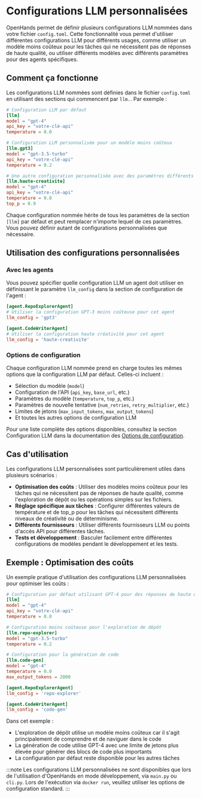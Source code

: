 # Configurations LLM personnalisées

OpenHands permet de définir plusieurs configurations LLM nommées dans votre fichier `config.toml`. Cette fonctionnalité vous permet d'utiliser différentes configurations LLM pour différents usages, comme utiliser un modèle moins coûteux pour les tâches qui ne nécessitent pas de réponses de haute qualité, ou utiliser différents modèles avec différents paramètres pour des agents spécifiques.

## Comment ça fonctionne

Les configurations LLM nommées sont définies dans le fichier `config.toml` en utilisant des sections qui commencent par `llm.`. Par exemple :

```toml
# Configuration LLM par défaut
[llm]
model = "gpt-4"
api_key = "votre-clé-api"
temperature = 0.0

# Configuration LLM personnalisée pour un modèle moins coûteux
[llm.gpt3]
model = "gpt-3.5-turbo"
api_key = "votre-clé-api"
temperature = 0.2

# Une autre configuration personnalisée avec des paramètres différents
[llm.haute-creativite]
model = "gpt-4"
api_key = "votre-clé-api"
temperature = 0.8
top_p = 0.9
```

Chaque configuration nommée hérite de tous les paramètres de la section `[llm]` par défaut et peut remplacer n'importe lequel de ces paramètres. Vous pouvez définir autant de configurations personnalisées que nécessaire.

## Utilisation des configurations personnalisées

### Avec les agents

Vous pouvez spécifier quelle configuration LLM un agent doit utiliser en définissant le paramètre `llm_config` dans la section de configuration de l'agent :

```toml
[agent.RepoExplorerAgent]
# Utiliser la configuration GPT-3 moins coûteuse pour cet agent
llm_config = 'gpt3'

[agent.CodeWriterAgent]
# Utiliser la configuration haute créativité pour cet agent
llm_config = 'haute-creativite'
```

### Options de configuration

Chaque configuration LLM nommée prend en charge toutes les mêmes options que la configuration LLM par défaut. Celles-ci incluent :

- Sélection du modèle (`model`)
- Configuration de l'API (`api_key`, `base_url`, etc.)
- Paramètres du modèle (`temperature`, `top_p`, etc.)
- Paramètres de nouvelle tentative (`num_retries`, `retry_multiplier`, etc.)
- Limites de jetons (`max_input_tokens`, `max_output_tokens`)
- Et toutes les autres options de configuration LLM

Pour une liste complète des options disponibles, consultez la section Configuration LLM dans la documentation des [Options de configuration](../configuration-options.md).

## Cas d'utilisation

Les configurations LLM personnalisées sont particulièrement utiles dans plusieurs scénarios :

- **Optimisation des coûts** : Utiliser des modèles moins coûteux pour les tâches qui ne nécessitent pas de réponses de haute qualité, comme l'exploration de dépôt ou les opérations simples sur les fichiers.
- **Réglage spécifique aux tâches** : Configurer différentes valeurs de température et de top_p pour les tâches qui nécessitent différents niveaux de créativité ou de déterminisme.
- **Différents fournisseurs** : Utiliser différents fournisseurs LLM ou points d'accès API pour différentes tâches.
- **Tests et développement** : Basculer facilement entre différentes configurations de modèles pendant le développement et les tests.

## Exemple : Optimisation des coûts

Un exemple pratique d'utilisation des configurations LLM personnalisées pour optimiser les coûts :

```toml
# Configuration par défaut utilisant GPT-4 pour des réponses de haute qualité
[llm]
model = "gpt-4"
api_key = "votre-clé-api"
temperature = 0.0

# Configuration moins coûteuse pour l'exploration de dépôt
[llm.repo-explorer]
model = "gpt-3.5-turbo"
temperature = 0.2

# Configuration pour la génération de code
[llm.code-gen]
model = "gpt-4"
temperature = 0.0
max_output_tokens = 2000

[agent.RepoExplorerAgent]
llm_config = 'repo-explorer'

[agent.CodeWriterAgent]
llm_config = 'code-gen'
```

Dans cet exemple :
- L'exploration de dépôt utilise un modèle moins coûteux car il s'agit principalement de comprendre et de naviguer dans le code
- La génération de code utilise GPT-4 avec une limite de jetons plus élevée pour générer des blocs de code plus importants
- La configuration par défaut reste disponible pour les autres tâches

:::note
Les configurations LLM personnalisées ne sont disponibles que lors de l'utilisation d'OpenHands en mode développement, via `main.py` ou `cli.py`. Lors de l'exécution via `docker run`, veuillez utiliser les options de configuration standard.
:::
